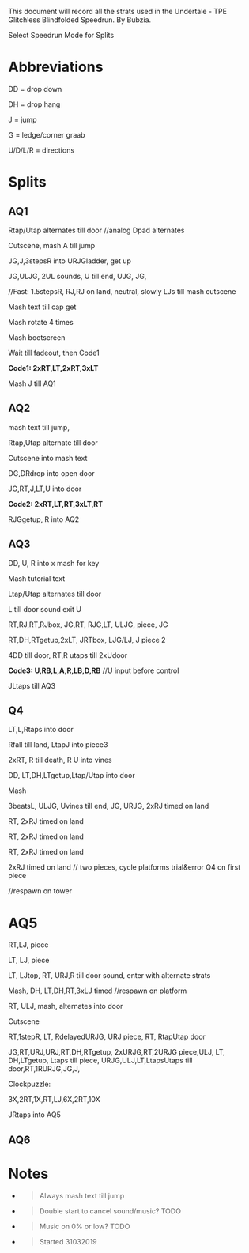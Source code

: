 This document will record all the strats used in the Undertale - TPE
Glitchless Blindfolded Speedrun. By Bubzia.

Select Speedrun Mode for Splits

# Abbreviations

DD = drop down

DH = drop hang

J = jump

G = ledge/corner graab

U/D/L/R = directions

# Splits

## AQ1

Rtap/Utap alternates till door //analog Dpad alternates

Cutscene, mash A till jump

JG,J,3stepsR into URJGladder, get up

JG,ULJG, 2UL sounds, U till end, UJG, JG,

//Fast: 1.5stepsR, RJ,RJ on land, neutral, slowly LJs till mash cutscene

Mash text till cap get

Mash rotate 4 times

Mash bootscreen

Wait till fadeout, then Code1

**Code1: 2xRT,LT,2xRT,3xLT**

Mash J till AQ1

## AQ2

mash text till jump,

Rtap,Utap alternate till door

Cutscene into mash text

DG,DRdrop into open door

JG,RT,J,LT,U into door

**Code2: 2xRT,LT,RT,3xLT,RT**

RJGgetup, R into AQ2

## AQ3

DD, U, R into x mash for key

Mash tutorial text

Ltap/Utap alternates till door

L till door sound exit U

RT,RJ,RT,RJbox, JG,RT, RJG,LT, ULJG, piece, JG

RT,DH,RTgetup,2xLT, JRTbox, LJG/LJ, J piece 2

4DD till door, RT,R utaps till 2xUdoor

**Code3: U,RB,L,A,R,LB,D,RB** //U input before control

JLtaps till AQ3

## Q4

LT,L,Rtaps into door

Rfall till land, LtapJ into piece3

2xRT, R till death, R U into vines

DD, LT,DH,LTgetup,Ltap/Utap into door

Mash

3beatsL, ULJG, Uvines till end, JG, URJG, 2xRJ timed on land

RT, 2xRJ timed on land

RT, 2xRJ timed on land

RT, 2xRJ timed on land

2xRJ timed on land // two pieces, cycle platforms trial\&error Q4 on
first piece

//respawn on tower

# AQ5

RT,LJ, piece

LT, LJ, piece

LT, LJtop, RT, URJ,R till door sound, enter with alternate strats

Mash, DH, LT,DH,RT,3xLJ timed //respawn on platform

RT, ULJ, mash, alternates into door

Cutscene

RT,1stepR, LT, RdelayedURJG, URJ piece, RT, RtapUtap door

JG,RT,URJ,URJ,RT,DH,RTgetup, 2xURJG,RT,2URJG piece,ULJ, LT, DH,LTgetup,
Ltaps till piece, URJG,ULJ,LT,LtapsUtaps till door,RT,1RURJG,JG,J,

Clockpuzzle:

3X,2RT,1X,RT,LJ,6X,2RT,10X

JRtaps into AQ5

## AQ6

# Notes

  - > Always mash text till jump

  - > Double start to cancel sound/music? TODO

  - > Music on 0% or low? TODO

  - > Started 31032019
